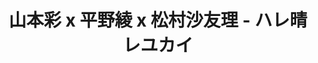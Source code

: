 ---
logo: images/Live/山本彩x平野綾x松村沙友理ハレ晴レユカイ.jpg
title: 山本彩 x 平野綾 x 松村沙友理 - ハレ晴レユカイ
subTitle: 

category: Live

hasResource: true
downloadList:
  - intro: 云盘 提取码:873t
    size: 63.4MB
    link: https://pan.baidu.com/s/1JkYMCPDurMzNvfL9MJ7Cqg

downloadContent: |
  凉宫春日的忧郁-山本彩 x 平野綾 x 松村沙友理 - ハレ晴レユカイ  2017 FNS歌謡祭 第2夜
---